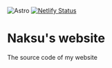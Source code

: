 ![Astro](https://img.shields.io/badge/astro-%232C2052.svg?style=for-the-badge&logo=astro&logoColor=white) [![Netlify Status](https://api.netlify.com/api/v1/badges/0e6853a8-6bfc-49a5-a534-2597734c35e2/deploy-status)](https://app.netlify.com/sites/naksuu/deploys)

# Naksu's website
The source code of my website
